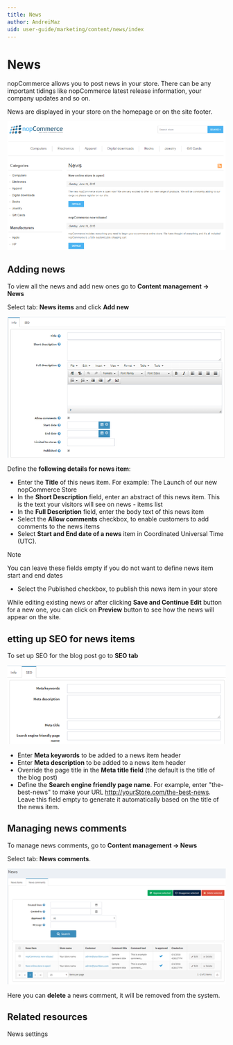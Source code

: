 ```yaml
---
title: News
author: AndreiMaz
uid: user-guide/marketing/content/news/index
---
```

# News

nopCommerce allows you to post news in your store. There can be any important tidings like nopCommerce latest release information, your company updates and so on.

News are displayed in your store on the homepage or on the site footer.

![p1](_static/index/news_1.png)

## Adding news

To view all the news and add new ones go to **Content management → News**

Select tab: **News items** and click **Add new**

![Adding news](_static/index/news_2.png)

Define the **following details for news item**:

 - Enter the **Title** of this news item. For example: The Launch of our new nopCommerce Store
 - In the **Short Description** field, enter an abstract of this news item. This is the text your visitors will see on news  - items list
 - In the **Full Description** field, enter the body text of this news item
 - Select the **Allow comments** checkbox, to enable customers to add comments to the news items
 - Select **Start and End date of a news** item in Coordinated Universal Time (UTC). 

  > [!NOTE]
  > You can leave these fields empty if you do not want to define news item start and end dates

 - Select the Published checkbox, to publish this news item in your store

While editing existing news or after clicking **Save and Continue Edit** button for a new one, you can click on **Preview** button to see how the news will appear on the site. 

## etting up SEO for news items

To set up SEO for the blog post go to **SEO tab**

![SEO for news items](_static/index/news_3.png)

 - Enter **Meta keywords** to be added to a news item header
 - Enter **Meta description** to be added to a news item header
 - Override the page title in the **Meta title field** (the default is the title of the blog post)
 - Define the **Search engine friendly page name**. For example, enter "the-best-news" to make your URL http://yourStore.com/the-best-news. Leave this field empty to generate it automatically based on the title of the news item.

## Managing news comments

To manage news comments, go to **Content management → News**

Select tab: **News comments**.

![pp](_static/index/news_4.PNG)

Here you can **delete** a news comment, it will be removed from the system.

## Related resources

News settings